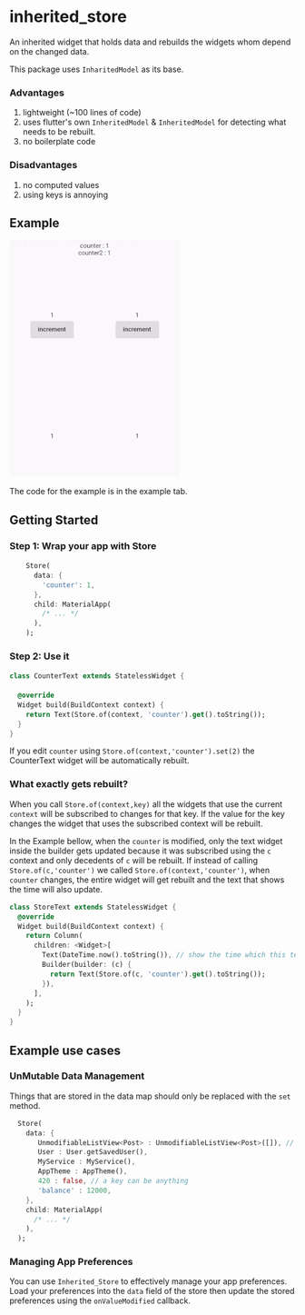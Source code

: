 # inherited_store

An inherited widget that holds data and rebuilds the widgets whom depend on the changed data.

This package uses `InharitedModel` as its base.

### Advantages

1. lightweight (~100 lines of code)
2. uses flutter's own `InheritedModel` & `InheritedModel` for detecting what needs to be rebuilt.
3. no boilerplate code 

### Disadvantages
   
1. no computed values
2. using keys is annoying

## Example

![](example_gif.gif)

The code for the example is in the example tab. 

## Getting Started

### Step 1: Wrap your app with Store

```dart
    Store(
      data: {
        'counter': 1,
      },
      child: MaterialApp(
        /* ... */
      ),
    );
```

### Step 2: Use it

```dart
class CounterText extends StatelessWidget {
  
  @override
  Widget build(BuildContext context) {
    return Text(Store.of(context, 'counter').get().toString()); 
  }
}
```

If you edit `counter` using `Store.of(context,'counter').set(2)` the CounterText widget
will be automatically rebuilt.

### What exactly gets rebuilt?
When you call `Store.of(context,key)` all the widgets that use the current `context`
will be subscribed to changes for that key.
If the value for the key changes the widget that uses the subscribed context will be rebuilt.

In the Example bellow, when the `counter` is modified,
only the text widget inside the builder gets updated
because it was subscribed using the `c` context and only decedents of `c` will be rebuilt.
If instead of calling `Store.of(c,'counter')` we called `Store.of(context,'counter')`,
when `counter` changes, the entire widget will get rebuilt and the text that shows the time will also update.

```dart
class StoreText extends StatelessWidget {
  @override
  Widget build(BuildContext context) {
    return Column(
      children: <Widget>[
        Text(DateTime.now().toString()), // show the time which this text widget was built
        Builder(builder: (c) {
          return Text(Store.of(c, 'counter').get().toString());
        }),
      ],
    );
  }
}
```

## Example use cases

### UnMutable Data Management

Things that are stored in the data map should only be replaced with the `set` method.

```dart
  Store(
    data: {
       UnmodifiableListView<Post> : UnmodifiableListView<Post>([]), // using add on a list will not notify subscribers
       User : User.getSavedUser(), 
       MyService : MyService(),
       AppTheme : AppTheme(),
       420 : false, // a key can be anything
       'balance' : 12000,
    },
    child: MaterialApp(
      /* ... */
    ),
  );
``` 

### Managing App Preferences

You can use `Inherited_Store` to effectively manage your app preferences.
Load your preferences into the `data` field of the store then update the stored preferences using the `onValueModified` callback.

[1]: https://pub.dev/packages/flutter_store